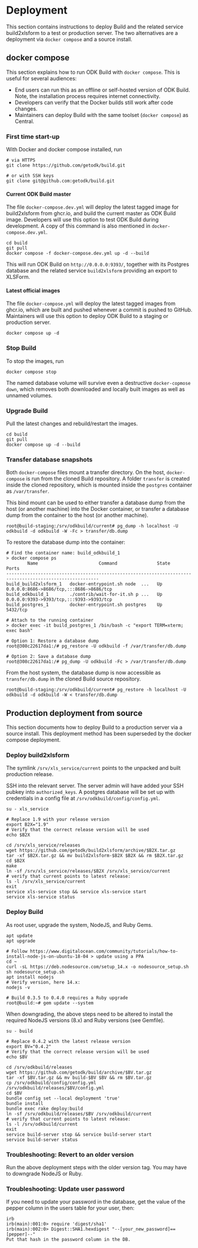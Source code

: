 # Deployment
This section contains instructions to deploy Build and the related service build2xlsform to a test or production server.
The two alternatives are a deployment via `docker compose` and a source install.

## docker compose
This section explains how to run ODK Build with `docker compose`.
This is useful for several audiences:

* End users can run this as an offline or self-hosted version of ODK Build. Note, the installation process requires internet connectivity.
* Developers can verify that the Docker builds still work after code changes.
* Maintainers can deploy Build with the same toolset (`docker compose`) as Central.

### First time start-up
With Docker and docker compose installed, run

```
# via HTTPS
git clone https://github.com/getodk/build.git

# or with SSH keys
git clone git@github.com:getodk/build.git
```

#### Current ODK Build master
The file `docker-compose.dev.yml` will deploy the latest tagged image for build2xlsform from ghcr.io,
and build the current master as ODK Build image.
Developers will use this option to test ODK Build during development.
A copy of this command is also mentioned in `docker-compose.dev.yml`.

```
cd build
git pull
docker compose -f docker-compose.dev.yml up -d --build
```

This will run ODK Build on `http://0.0.0.0:9393/`, together with its Postgres database
and the related service `build2xlsform` providing an export to XLSForm.

#### Latest official images
The file `docker-compose.yml` will deploy the latest tagged images from ghcr.io,
which are built and pushed whenever a commit is pushed to GitHub.
Maintainers will use this option to deploy ODK Build to a staging or production server.

```
docker compose up -d
```

### Stop Build
To stop the images, run

```
docker compose stop
```

The named database volume will survive even a destructive `docker-copmose down`, which removes
both downloaded and locally built images as well as unnamed volumes.

### Upgrade Build
Pull the latest changes and rebuild/restart the images.

```
cd build
git pull
docker compose up -d --build
```

### Transfer database snapshots
Both `docker-compose` files mount a transfer directory.
On the host, `docker-compose` is run from the cloned Build repository.
A folder `transfer` is created inside the cloned repository, which is mounted inside the `postgres` container as `/var/transfer`.

This bind mount can be used to either transfer a database dump from the host (or another machine) into the Docker container,
or transfer a database dump from the container to the host (or another machine).

```
root@build-staging:/srv/odkbuild/current# pg_dump -h localhost -U odkbuild -d odkbuild -W -Fc > transfer/db.dump
```

To restore the database dump into the container:

```
# Find the container name: build_odkbuild_1
> docker compose ps
        Name                       Command               State                    Ports
---------------------------------------------------------------------------------------------------------
build_build2xlsform_1   docker-entrypoint.sh node  ...   Up      0.0.0.0:8686->8686/tcp,:::8686->8686/tcp
build_odkbuild_1        ./contrib/wait-for-it.sh p ...   Up      0.0.0.0:9393->9393/tcp,:::9393->9393/tcp
build_postgres_1        docker-entrypoint.sh postgres    Up      5432/tcp

# Attach to the running container
> docker exec -it build_postgres_1 /bin/bash -c "export TERM=xterm; exec bash"

# Option 1: Restore a database dump
root@308c22617da1:/# pg_restore -U odkbuild -f /var/transfer/db.dump

# Option 2: Save a database dump
root@308c22617da1:/# pg_dump -U odkbuild -Fc > /var/transfer/db.dump
```

From the host system, the database dump is now accessible as `transfer/db.dump` in the cloned Build source repository.

```
root@build-staging:/srv/odkbuild/current# pg_restore -h localhost -U odkbuild -d odkbuild -W < transfer/db.dump
```



## Production deployment from source
This section documents how to deploy Build to a production server via a source install.
This deployment method has been superseded by the docker compose deployment.

### Deploy build2xlsform
The symlink `/srv/xls_service/current` points to the unpacked and built production release.

SSH into the relevant server. The server admin will have added your SSH pubkey into `authorized_keys`.
A postgres database will be set up with credentials in a config file at `/srv/odkbuild/config/config.yml`.

```
su - xls_service

# Replace 1.9 with your release version
export B2X="1.9"
# Verify that the correct release version will be used
echo $B2X

cd /srv/xls_service/releases
wget https://github.com/getodk/build2xlsform/archive/$B2X.tar.gz
tar -xf $B2X.tar.gz && mv build2xlsform-$B2X $B2X && rm $B2X.tar.gz
cd $B2X
make
ln -sf /srv/xls_service/releases/$B2X /srv/xls_service/current
# verify that current points to latest release:
ls -l /srv/xls_service/current
exit
service xls-service stop && service xls-service start
service xls-service status
```

### Deploy Build

As root user, upgrade the system, NodeJS, and Ruby Gems.
```
apt update
apt upgrade

# Follow https://www.digitalocean.com/community/tutorials/how-to-install-node-js-on-ubuntu-18-04 > update using a PPA
cd ~
curl -sL https://deb.nodesource.com/setup_14.x -o nodesource_setup.sh
sh nodesource_setup.sh
apt install nodejs
# Verify version, here 14.x:
nodejs -v

# Build 0.3.5 to 0.4.0 requires a Ruby upgrade
root@build:~# gem update --system
```
When downgrading, the above steps need to be altered to install the required NodeJS versions (8.x) and Ruby versions (see Gemfile).

```
su - build

# Replace 0.4.2 with the latest release version
export BV="0.4.2"
# Verify that the correct release version will be used
echo $BV

cd /srv/odkbuild/releases
wget https://github.com/getodk/build/archive/$BV.tar.gz
tar -xf $BV.tar.gz && mv build-$BV $BV && rm $BV.tar.gz
cp /srv/odkbuild/config/config.yml /srv/odkbuild/releases/$BV/config.yml
cd $BV
bundle config set --local deployment 'true'
bundle install
bundle exec rake deploy:build
ln -sf /srv/odkbuild/releases/$BV /srv/odkbuild/current
# verify that current points to latest release:
ls -l /srv/odkbuild/current
exit
service build-server stop && service build-server start
service build-server status
```

### Troubleshooting: Revert to an older version
Run the above deployment steps with the older version tag. You may have to downgrade NodeJS or Ruby.

### Troubleshooting: Update user password
If you need to update your password in the database, get the value of the pepper column in the users table for your user, then:

```
irb
irb(main):001:0> require 'digest/sha1'
irb(main):002:0> Digest::SHA1.hexdigest "--[your_new_password]==[pepper]--"
Put that hash in the password column in the DB.
```
